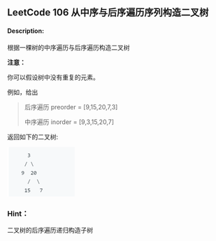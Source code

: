 ## LeetCode 106  从中序与后序遍历序列构造二叉树
#### Description:

根据一棵树的中序遍历与后序遍历构造二叉树

**注意：**

你可以假设树中没有重复的元素。

例如，给出

> 后序遍历 preorder = [9,15,20,7,3]
>
> 中序遍历 inorder = [9,3,15,20,7]

返回如下的二叉树:

![alt](pic1.png)

### Hint：

二叉树的后序遍历递归构造子树

